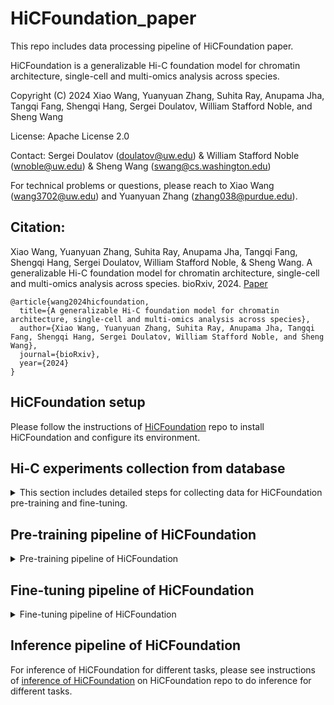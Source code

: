 # HiCFoundation_paper

This repo includes data processing pipeline of HiCFoundation paper. 

HiCFoundation is a generalizable Hi-C foundation model for chromatin architecture, single-cell and multi-omics analysis across species.

Copyright (C) 2024 Xiao Wang, Yuanyuan Zhang, Suhita Ray, Anupama Jha, Tangqi Fang, Shengqi Hang, Sergei Doulatov, William Stafford Noble, and Sheng Wang

License: Apache License 2.0

Contact:  Sergei Doulatov (doulatov@uw.edu) & William Stafford Noble (wnoble@uw.edu) & Sheng Wang (swang@cs.washington.edu)

For technical problems or questions, please reach to Xiao Wang (wang3702@uw.edu) and Yuanyuan Zhang (zhang038@purdue.edu).

## Citation:
Xiao Wang, Yuanyuan Zhang, Suhita Ray, Anupama Jha, Tangqi Fang, Shengqi Hang, Sergei Doulatov, William Stafford Noble, & Sheng Wang. A generalizable Hi-C foundation model for chromatin architecture, single-cell and multi-omics analysis across species. bioRxiv, 2024. [Paper](https://www.biorxiv.org/content/10.1101/2024.12.16.628821)
<br>
```
@article{wang2024hicfoundation,   
  title={A generalizable Hi-C foundation model for chromatin architecture, single-cell and multi-omics analysis across species},   
  author={Xiao Wang, Yuanyuan Zhang, Suhita Ray, Anupama Jha, Tangqi Fang, Shengqi Hang, Sergei Doulatov, William Stafford Noble, and Sheng Wang},    
  journal={bioRxiv},    
  year={2024}    
}   
```

## HiCFoundation setup
Please follow the instructions of [HiCFoundation](https://github.com/Noble-Lab/HiCFoundation) repo to install HiCFoundation and configure its environment.


## Hi-C experiments collection from database

<details>
<summary>This section includes detailed steps for collecting data for HiCFoundation pre-training and fine-tuning. </summary>

### 1. All Hi-C experiments downloading
Please follow the instructions in [notebook](notebooks/pretrain_data.ipynb) to download the .hic data needed for pre-training or other purposes. <br>
To use such data for pre-training like HiCFoundation, please see [Pre-training section](#Pre-training-pipeline-of-HiCFoundation) to use the downloaded data for pre-training purposes.

### 2. Data for fine-tuning of reproducibility task
Please follow the instructions in [notebook](notebooks/reproducibility_data.ipynb) to download the needed files for reproducibility task. <br>
To further convert those files to .hic file for further processing, please check the 
[4DN_pipeline](https://github.com/4dn-dcic/docker-4dn-hic) to convert .bam/.pairs file to .hic file for further processing. <br>
To use such data for fine-tuning HiCFoundation, please see [Fine-tuning section](#fine-tuning-pipeline-of-hicfoundation) to use the downloaded data for fine-tuning purposes.

### 3. Data for fine-tuning of chromatin loop detection task
Please follow the instructions in [notebook](notebooks/loop_data.ipynb) to download the needed files for loop detection task. <br>
To further convert those files to .hic file for further processing, please check the 
[4DN_pipeline](https://github.com/4dn-dcic/docker-4dn-hic) to convert .bam/.pairs file to .hic file for further processing. <br>
To use such data for fine-tuning HiCFoundation, please see [Fine-tuning section](#fine-tuning-pipeline-of-hicfoundation) to use the downloaded data for fine-tuning purposes.

### 4. Data for fine-tuning of resolution enhancement task
Please follow the instructions in [notebook](notebooks/resolution_data.ipynb) to download the needed files for resolution enhancement task. <br>
To use such data for fine-tuning HiCFoundation, please see [Fine-tuning section](#fine-tuning-pipeline-of-hicfoundation) to use the downloaded data for fine-tuning purposes.

### 5. Data for fine-tuning of epigenomic assay profiling task
Please follow the instructions in [notebook](notebooks/epigenomic_data.ipynb) to download the needed files for epigenomic profiling task. <br>
To use such data for fine-tuning HiCFoundation, please see [Fine-tuning section](#fine-tuning-pipeline-of-hicfoundation) to use the downloaded data for fine-tuning purposes.

### 6. Data for fine-tuning of single-cell Hi-C analysis



### 7. Download multi-species Hi-C dataset
Please follow the instructions in [notebook](notebooks/multispecies_data.ipynb) to download the needed files for multi-species analysis. <br>
Then please run inference on the processed .pkl file following instructions in [HiCFoundation](https://github.com/Noble-Lab/HiCFoundation/tree/main#inference-of-fine-tuned-hicfoundation) repo.


### 8. Download HSPC and neutrophil data
The related Hi-C files can be downloaded from [GEO website](https://www.ncbi.nlm.nih.gov/geo/query/acc.cgi?acc=GSE174533). <br>
For example, you can download the HSPC control Hi-C files from [link](https://www.ncbi.nlm.nih.gov/geo/download/?acc=GSE174533&format=file&file=GSE174533%5F1%2DC11%2DCB1%2E2%2DC11%2DCB2%2Emerge%2Ehic). <br>
Then please run inference on the .hic file following instructions in [HiCFoundation](https://github.com/Noble-Lab/HiCFoundation/tree/main#inference-of-fine-tuned-hicfoundation) repo.

</details>

## Pre-training pipeline of HiCFoundation

<details>
<summary>Pre-training pipeline of HiCFoundation</summary>

### 1. Download Hi-C data from database
Please check [1. All Hi-C experiments downloading](#1-all-hi-c-experiments-downloading) to download all Hi-C data for pre-training purposes.

### 2. Convert different formats to pickle array file
We can support the Hi-C experiments recorded in the following format. Please use the following script under ``utils`` directory to convert them into .pkl file for further processing. 
- .hic file: Please use [hic2array.py](utils/hic2array.py) script to convert all cis, trans contact to .pkl file.
- .cool file: Please use [cool2array.py](utils/cool2array.py) script to convert all cis, trans contact to .pkl file.
- .pairs file: Please user [pairs2array.py](utils/pairs2array.py) script to convert all contact to .pkl file.

All the instructions in run is included in the script. You can simply run the following command to get instructions for each converting script:
```
python3 [script.py]
```
Then you can see detailed instructions in the command line. <br>
We used 5kb resolution for pre-training to include more data for training.

### 3. Generate submatrix from .pkl file
Please run the following command to generate submatrices from ,pkl file:
```
python3 utils/scan_array.py --input_pkl_path [pkl_path] --input_row_size 448 \
    --input_col_size 448 --stride_row 224 --stride_col 224 \
    --output_dir [output_dir] --filter_threshold 0.01
```
- pkl_path: str, input pickle path
- output_dir: str, output directory
- filter_threshold: float, the threshold to filter out the submatrices with too many zeros. Here we filtered submatrices that did not have 1% entries have nonzero reads.

The suggested submatrices output of each pkl should be put under the ``output_dir/[hic_id]``, that can be easily processed by the pre-training framework in [HiCFoundation](https://github.com/Noble-Lab/HiCFoundation) repo.

### 4. Pre-training of HiCFoundation
After preparing the data, please follow the pre-training framework instructions on [HiCFoundation](https://github.com/Noble-Lab/HiCFoundation).  <br>
Then you can train HiCFoundation from scratch.


</details>

## Fine-tuning pipeline of HiCFoundation

<details>
<summary>Fine-tuning pipeline of HiCFoundation</summary>

### 1. Download the data from database
Please follow the instructions to download data for different tasks of HiCFoundation.
- [Reproducibility task](#hi-c-experiments-collection-from-database).
- [Chromatin loop detection task](#hi-c-experiments-collection-from-database).
- [Resolution enhancement task](#hi-c-experiments-collection-from-database).
- [Epigenomic assay profiling task](#hi-c-experiments-collection-from-database).
- [Single-cell Hi-C analysis](#hi-c-experiments-collection-from-database).
They are under different sections in the [dataset collection section](#hi-c-experiments-collection-from-database). Please check corresponding section for more details.

### 2. Convert the data to submatrix for fine-tuning
The submatrices should be saved in .pkl format for HiCFoundation fine-tuning framework processing. <br>
```
"input": the input Hi-C/scHi-C matrix in scipy.sparse or numpy.array format, shape: (M,N);
"input_count": the total count of Hi-C expriment, should be a float scalar value;  (optional)
"2d_target": the output Hi-C/scHi-C matrix in scipy.sparse or numpy.array format, shape: (M,N); (optional)
"embed_target": the embedding 1D vector in numpy.array format, shape: (512);  (optional)
"1d_target": the 1D target vector in numpy.array format, shape: (M); (optional)
```


#### 2.1 Convert Hi-C files in .pkl format
First convert all .hic files to .pkl files using specified resolution.
```
python3 utils/hic2array.py {input_hic} {output_pkl} {resolution} 0 2
```
- {input_hic} is the input Hi-C file path
- {output_pkl} is the converted .pkl file path
- {Resolution} is the resolution for analysis (integer). 25000 (25kb) for the reproducibility task, 10000 (10kb) for resolution enhancement/loop detection task, 1000 (1kb) for epigenomic assay task, 1000000 (1 Mb) for single-cell analysis
- 0 indicates None normalization applied, 2 indicates saving cis-contact in scipy.sparse coo_matrix format.


#### 2,2 Generate submatrix for different tasks
For reproducibility/loop/resolution/single-cell task, please run the following command line to generate submatrices.
```
python3 utils/scan_array_diag.py --input_pkl_path [pkl_path] --input_row_size 224 \
    --input_col_size 224 --stride 20 \
    --output_dir [output_dir] 
```
This script will generate many submatrices for fine-tuning of different tasks. 
- [pkl_path]: The processed pkl file generated from last step.
- [output_dir]: The output directory 

For epigenomic assay profiling task, please run the following command line to generate submatrices.<br>
```
python3 utils/scan_array_diag_center.py --input_pkl_path [pkl_path] --input_row_size 128 \
    --input_col_size 4000 --stride 32 \
    --output_dir [output_dir] 
```
Here we need to make sure the training samples of the center of columns in the submatrices corresponds to the center of the diagonal line.


#### 2.3 Modify submatrix information with labels
##### 2.3.1 Reproducibility analysis
No further labels are needed. Based on [Table](data/Supplementary_Table_hicfoundation.xlsx) Sup3 sheet, embeddings of any submatrix from BR should be similar, while from NR should be different. <br>
Then please integrate triplet loss in [loss_function](https://github.com/Noble-Lab/HiCFoundation/blob/main/finetune/loss.py) in [HiCFoundation](https://github.com/Noble-Lab/HiCFoundation) repo.
```
import torch.nn as nn
import torch.nn.functional as F
criterion =  nn.TripletMarginWithDistanceLoss(
         distance_function=lambda x, y: 1.0 - F.cosine_similarity(x, y),margin=1.0)
loss = criterion(anchor, positive, negative)
```
where the anchor, positive, negative are the embeddings of BR1, BR2 and NR.

##### 2.3.2 Chromatin loop detection
Please first run HiCCUPs to call loops at each BR separately by taking the processed .hic file as input.
```
python3 utils/hiccups_loop.py [hicFile] [output_dir] [resolution]
```
- [hicFile] is the processed .hic file from .bam/.pairs file (illustrated in [dataset preparing section](#hi-c-experiments-collection-from-database))
- [output_dir] is the output dir to store the detected loops in .bedpe format
- [resolution] specified resolution to run, can be choice of 5000 (5kb), 10000 (10kb) and 25000 (25kb).

Then you can merge the loop calls from two BRs, and use the consensus loop to train the model. <br>
To merge the loop calls, please run the following command
```
python3 utils/merge_BRloop.py [BR1_loop.bedpe] [BR2_loop.bedpe] [resolution] [output.bedpe]
```
- [BR1_loop.bedpe] is the hiccups loop call from BR1.hic, which stored in ``merged_loops.bedpe`` in your specified directory.
- [BR2_loop.bedpe] is the hiccups loop call from BR2.hic, which stored in ``merged_loops.bedpe`` in your specified directory.
- [resolution] is the resolution of loop calls, can be choice of 5000 (5kb), 10000 (10kb) and 25000 (25kb).
- [output.bedpe] is the specified path to store the consensus loop

You can then use the [output.bedpe] to modify each submatrce's "2d_target" key in .pkl file.
In our setting, we assigned We the neighboring 5×5 pixels (50 kb×50 kb at 10kb resolution) of the loop calls as pixel-wise loop labels. <br>
You can modify the [assign_label](utils/loop_assignment.py) function to assign pixel-level loop target for model's training.

##### 2.3.3 Resolution enhancement detection (bulk/single-cell)
Here the input should be downsampled submatrix, the output should be the original submatrix. <br>
The 1st step is to get the downsampled pair of a Hi-C experiment. You can do by the following command:
```
python3 utils/downsample_pkl.py [input.pkl] [downsample.pkl] [downsample_ratio]
```
- [input.pkl] the input pickle that includes all Hi-C information, which is processed in [dataset collection section](#hi-c-experiments-collection-from-database) by converting .hic/.cool/.pairs data.
- [downsample.pkl] the output pickle that included ddownsampled Hi-C information.
- [downsample_ratio] the downsample ratio applied to the Hi-C.

Then you can moidfy [scan_array_diag.py](utils/scan_array_diag.py) function to scan across [input.pkl] and [downsample.pkl], then the submatrices from [input.pkl] should be saved into ``2d_target`` key, and the submatrices from [downsample.pkl] should be saved into ``input`` key.


##### 2.3.4 Epigenomic assay profiling
After collecting the .bigWig files of different epigenomic assays, please first convert them into .pkl file for further processing.
```
python3 utils/bigwig2array.py [input_bw] [output_pkl] [resolution]
```
[input_bw]: the input bigwig file. <br>
[output_pkl]: the output pkl file with [chrom]:[signal] format. <br>
[resolution]: the output resolution of the signal. <br>
Here our resolution for epigenomic assay is 1000 (1kb).

After obtaining the epigenomic .pkl file, then please update "1d_target" key in the submatrix's pkl file. You can simply update the [script](utils/scan_array_diag_center.py) to also get the corresponding 1D signal from the epigenomic .pkl file and save it to the "1d_target" key in the submatrix .pkl file.


### 3. Finetune HiCFoundation using training data

Using the prepared submatrix .pkl files, please follow the instructions on [Fine-tuning framework of HiCFoundation](https://github.com/Noble-Lab/HiCFoundation/tree/main?tab=readme-ov-file#fine-tuning-hicfoundation-for-new-tasks) on HiCFoundation repo to start fine-tuning HiCFoundation for specific tasks.

</details>


## Inference pipeline of HiCFoundation

For inference of HiCFoundation for different tasks, please see instructions of [inference of HiCFoundation](https://github.com/Noble-Lab/HiCFoundation/tree/main?tab=readme-ov-file#inference-of-fine-tuned-hicfoundation) on HiCFoundation repo to do inference for different tasks.



